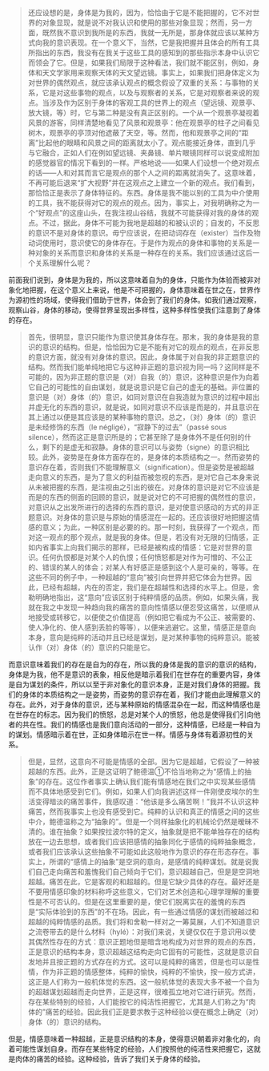 <blockquote data-pid="Pap8S961">还应设想的是，身体是为我的，因为，恰恰由于它是不能把握的，它不对世界的对象显现，就是说不对我认识和使用的那些对象显现；然而，另一方面，既然我不意识到我所是的东西，我就一无所是，那身体就应该以某种方式向我的意识表现。在一个意义下，当然，它是我把握并且体会的所有工具所指出的东西，我没有在我关于这些工具的感知到的那些指示本身中认识它而领会了它。但是，如果我们局限于这种看法，我们就不能区别，例如，身体和天文学家用来观察天体的天文望远镜。事实上，如果我们把身体定义为对世界的偶然观点，就应该承认观点的概念假设了双重的关系：与事物的关系，它是对这些事物的观点，以及与观察者的关系，它是对观察者来说的观点。当涉及作为区别于身体的客观工具的世界上的观点（望远镜、观景亭、放大镜，等）时，它与第二种是没有真正区别的。一个从一个观景亭凝视着风景的游客，同样清楚地看见了风景和观景亭：他在观景亭的柱子之间看见树木，观景亭的亭顶对他遮蔽了天空，等。然而，他和观景亭之间的“距离”比起他的眼睛和风景之间的距离就太小了。观点能接近身体，直到几乎与它融合，正如人们在例如望远镜、夹鼻镜、单片眼镜同样可以说变成附加的感觉器官的情况下看到的一样。严格地说——如果人们设想一个绝对观点的话——人和对其而言它是观点的那个人之间的距离就消失了。这意味着，不再可能后退来“扩大视野”并在这观点之上建立一个新的观点。我们看到，那恰恰正是表示了身体特征的。东西。身体是我不能以别的工具为中介使用的工具，我不能获得对它的观点的观点。因为，事实上，对我明确称之为一个“好观点”的这座山头，在我注视山谷结，我就不可能获得对我的身体的观点。不过，据此，身体不可能为我地是超越的和被认识的；自发的，不反思的意识不是对身体的意识。毋宁应该说，在把动词存在（exister）当作及物动词使用时，意识使它的身体存在。于是作为观点的身体和事物的关系是一种对象的关系而意识和身体的关系是一种存在的关系。我们应该通过这后一个关系理解什么呢？</blockquote><p data-pid="6QLcgrf7">前面我们说到，身体是为我的，所以这意味着自为的身体，只能作为体验而被非对象化地把握，在这个意义上来说，他是不可把握的，身体意味着在世之在，世界作为源初性的场域，使得我们借助于世界，体会到了我们的身体。如我们通过观察，观察山谷，身体的移动，使得世界呈现出多样性，这种多样性使我们注意到了身体的存在。</p><blockquote data-pid="VneexBK7">首先，很明显，意识只能作为意识使其身体存在。那末，我的身体是我的意识的意识的结构。但是，恰恰因为它是不能有对它的观点的观点，在非反思的意识方面，就没有对身体的意识。因此，身体属于对自我的非正题意识的结构。然而我们能单纯地把它与这种非正题的意识视为同一吗？这同样是不可能的，因为非正题的意识是（对）自我（的）意识，这种意识是作为向着它自己的可能性的自由谋划，就是说意识是它自己的虚无的基础。非位置的意识是（对）身体（的）意识，如同对意识在自我造就为意识的过程中超出并虚无化的东西的意识，就是说，如同对意识不应该是而是的，并且意识在其上通过以便是其应该是的某种事物的意识。总之，（对）身体（的）意识是未经修饰的东西（le négligé），“寂静下的过去”（passé sous silence），然而这正是意识所是的；它甚至除了是身体外不是任何别的什么，剩下的是虚无和寂静。身体的意识可以与姿势（signe）的意识相比较。此外，姿势是在身体方面存在的，是身体的本质结构之一。然而姿势的意识存在着，否则我们不能理解意义（signification）。但是姿势是被超越走向意义的东西，是为了意义的利益而被忽视的东西，是对它自己本身来说从未被把握的东西，是注视由之引出的彼在。对身体的意识是对它不应该是而是的东西的侧面的回顾的意识，就是说对它的不可把握的偶然性的意识，对意识从之出发所进行的选择的东西的意识，是对使意识感动的方式的非正题意识。对身体的意识是与原始的情感混在一起的。还应该很好地把握这情感的意义；为此，一种区别是必要的的。那一时刻，我获得了一个观点，而对这一观点的那个观点，就是我的身体。但是，若没有对无限的归情感，正如内省事实上向我们揭示的那样，已经是被构成的情感：它是对世界的意识。任何仇恨都是对某个人的仇恨；任何愤怒都是对作为可憎的、不公正的、错误的某人的体会；对某人有好感正是感到这个人是可亲的，等等。在这些不同的例子中，一种超越的“意向”被引向世界并把它体会为世界。因此，已经有超越，内在的否定，我们是在超越性和选择的水平上。但是，舍勒明确地指出，这“意向”应该区别于纯粹情感的品质。例如，如果头痛，我就在我之中发现一种趋向我的痛苦的意向性情感以便忍受这痛苦，以便顺从地接受或转移它，以便使之价值提高（例如把它看成为不公正、被需要的、使人净化的、使人感到丢脸的等等），以便来逃避它。这里，情感正是意向本身，意向是纯粹的活动并且已经是谋划，是对某种事物的纯粹意识。能被认作（对）身体（的）意识的只能是它。</blockquote><p data-pid="-h_SSmeh">而意识意味着我们的存在是自为的存在，所以我的身体是我的意识的意识的结构，身体是为我，他不是意识的表象，相反他是暗示着我们在世存在的重要内容，身体是自为谋划的条件，所以以至于非对象化的意识本身，正是对我们身体的把握。我们的身体的本质结构之一是姿势，而姿势的意识存在着，我们才能由此理解意义的存在。此外，对于身体的意识，还与某种原始的情感混杂在一起，而这种情感也是在世存在的标志。因为我们的愤怒，总是对某个人的愤怒，他总是使得我们引向他者的共在性。我们的情感也是我们意向活动的一部分，这种情感，已经是一种自为的谋划。情感暗示着在世，正如身体暗示在世一样。情感与身体有着源初性的关系。</p><blockquote data-pid="xMTcCg4E">但是，显然，这意向不可能是情感的全部。因为它是超越，它假设了一种被超越的东西。此外，正是这证明了鲍德温①不恰当地称之为“感情上的抽象”的存在。这位作者事实上确认我们能有情感地在我们之中实现某些感情而不具体地感受到它们。例如，如果人们向我讲述这样一件刚使皮埃尔的生活变得暗淡的痛苦事件，我感叹道：“他该是多么痛苦啊！”我并不认识这种痛苦，然而我事实上也没有感受到它。纯粹的认识和真正的情感之间的这些中介，鲍德温称之为“抽象的”。但是一个同样抽象化的机械论仍然是暧昧不清的。谁在抽象？如果按拉波尔特的定义，抽象就是把不能单独存在的结构放在一边去思想，或者我们应该把感情的抽象同化于感情的纯粹抽象概念，或者我们应该承认这些抽象不可能如此这般地作为意识的存在形态存在。事实上，所谓的“感情上的抽象”是空洞的意向，是感情的纯粹谋划。就是说我们自己走向痛苦和羞愧我们自己倾向于它们，意识超越自己，但是是空洞地超越。痛苦在此，它是客观的和超越的。但是它缺少具体的存在。最好还是不要用情感印象的材料称呼这些意义，它们对艺术创造和心理学理解的重要性是不可否认的。但是在这里重要的是，使它们脱离实在的羞愧的东西是“实际体验到的东西”的不在场。因此，有一些通过情感的谋划而被越过和超越的纯粹情感的品质。我们将和舍勒一样对之一筹莫展，人们不知道意识之流卷带去的是什么材料（hylé）：对我们来说，关键仅仅在于意识用以使其偶然性存在的方式：意识正题地但是暗含地构成为对世界的观点的东西，正是意识的结构本身，意识超越这结构走向它固有的可能性，这就是意识自发地并且按正题的方式存在的方式。这可以是纯粹的痛苦，但是也可以是性情，作为非正题的情感整体，纯粹的愉快，纯粹的不愉快，按一般方式讲，这正是人们称为一般机体觉的东西。这一般机体觉的表现大多不被一个自为的超越谋划超越而走向世界，正是这样，很难孤立地对它进行研究。然而，存在某些特别的经验，人们能按它的纯洁性把握它，尤其是人们称之为“肉体的”痛苦的经验。因此我们正是要求教于这种经验以便在概念上确定（对）身体（的）意识的结构。</blockquote><p data-pid="Ldrqjq6h">但是，情感意味着一种超越，正是意识结构的本身，使得意识朝着非对象化的，向着可能性谋划自身。而存在某些特定的经验，人们按照他的纯洁性来把握它，这就是肉体的痛苦的经验。这种经验，告诉了我们关于身体的经验。<br> </p>